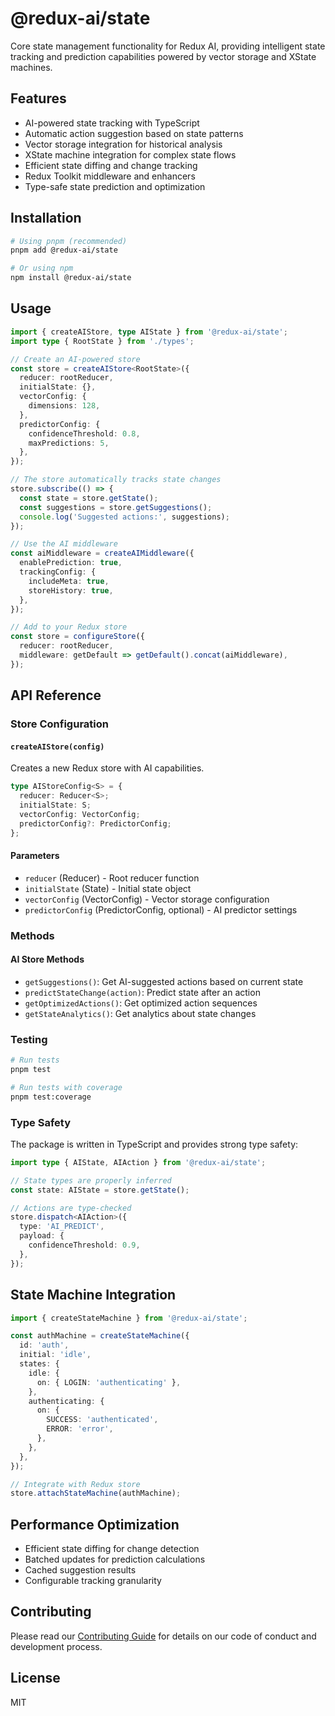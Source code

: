 # @redux-ai/state

Core state management functionality for Redux AI, providing intelligent state tracking and prediction capabilities powered by vector storage and XState machines.

## Features

- AI-powered state tracking with TypeScript
- Automatic action suggestion based on state patterns
- Vector storage integration for historical analysis
- XState machine integration for complex state flows
- Efficient state diffing and change tracking
- Redux Toolkit middleware and enhancers
- Type-safe state prediction and optimization

## Installation

```bash
# Using pnpm (recommended)
pnpm add @redux-ai/state

# Or using npm
npm install @redux-ai/state
```

## Usage

```typescript
import { createAIStore, type AIState } from '@redux-ai/state';
import type { RootState } from './types';

// Create an AI-powered store
const store = createAIStore<RootState>({
  reducer: rootReducer,
  initialState: {},
  vectorConfig: {
    dimensions: 128,
  },
  predictorConfig: {
    confidenceThreshold: 0.8,
    maxPredictions: 5,
  },
});

// The store automatically tracks state changes
store.subscribe(() => {
  const state = store.getState();
  const suggestions = store.getSuggestions();
  console.log('Suggested actions:', suggestions);
});

// Use the AI middleware
const aiMiddleware = createAIMiddleware({
  enablePrediction: true,
  trackingConfig: {
    includeMeta: true,
    storeHistory: true,
  },
});

// Add to your Redux store
const store = configureStore({
  reducer: rootReducer,
  middleware: getDefault => getDefault().concat(aiMiddleware),
});
```

## API Reference

### Store Configuration

#### `createAIStore(config)`

Creates a new Redux store with AI capabilities.

```typescript
type AIStoreConfig<S> = {
  reducer: Reducer<S>;
  initialState: S;
  vectorConfig: VectorConfig;
  predictorConfig?: PredictorConfig;
};
```

#### Parameters

- `reducer` (Reducer) - Root reducer function
- `initialState` (State) - Initial state object
- `vectorConfig` (VectorConfig) - Vector storage configuration
- `predictorConfig` (PredictorConfig, optional) - AI predictor settings

### Methods

#### AI Store Methods

- `getSuggestions()`: Get AI-suggested actions based on current state
- `predictStateChange(action)`: Predict state after an action
- `getOptimizedActions()`: Get optimized action sequences
- `getStateAnalytics()`: Get analytics about state changes

### Testing

```bash
# Run tests
pnpm test

# Run tests with coverage
pnpm test:coverage
```

### Type Safety

The package is written in TypeScript and provides strong type safety:

```typescript
import type { AIState, AIAction } from '@redux-ai/state';

// State types are properly inferred
const state: AIState = store.getState();

// Actions are type-checked
store.dispatch<AIAction>({
  type: 'AI_PREDICT',
  payload: {
    confidenceThreshold: 0.9,
  },
});
```

## State Machine Integration

```typescript
import { createStateMachine } from '@redux-ai/state';

const authMachine = createStateMachine({
  id: 'auth',
  initial: 'idle',
  states: {
    idle: {
      on: { LOGIN: 'authenticating' },
    },
    authenticating: {
      on: {
        SUCCESS: 'authenticated',
        ERROR: 'error',
      },
    },
  },
});

// Integrate with Redux store
store.attachStateMachine(authMachine);
```

## Performance Optimization

- Efficient state diffing for change detection
- Batched updates for prediction calculations
- Cached suggestion results
- Configurable tracking granularity

## Contributing

Please read our [Contributing Guide](../../CONTRIBUTING.md) for details on our code of conduct and development process.

## License

MIT
